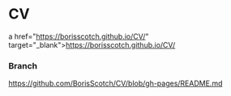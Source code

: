<h1>CV</h1>

a href="https://borisscotch.github.io/CV/" target="_blank">https://borisscotch.github.io/CV/</a>

<h3>Branch</h3>

<a href="https://github.com/BorisScotch/CV/blob/gh-pages/README.md" target="_self">https://github.com/BorisScotch/CV/blob/gh-pages/README.md</a>
